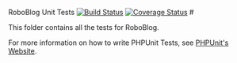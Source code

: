 RoboBlog Unit Tests [![Build Status](https://secure.travis-ci.org/Section214/RoboBlog.png?branch=master)](http://travis-ci.org/Section214/RoboBlog) [![Coverage Status](https://coveralls.io/repos/Section214/RoboBlog/badge.png)](https://coveralls.io/r/Section214/RoboBlog) #

This folder contains all the tests for RoboBlog.

For more information on how to write PHPUnit Tests, see [PHPUnit's Website](http://www.phpunit.de/manual/3.6/en/writing-tests-for-phpunit.html).
